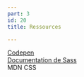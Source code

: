 ```yaml
---
part: 3
id: 20
title: Ressources

---
```

[Codepen](https://codepen.io/pen/)  
[Documentation de Sass](https://sass-lang.com/documentation)  
MDN CSS